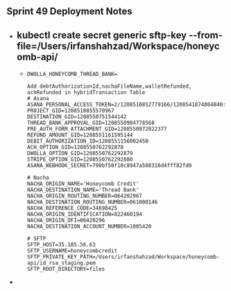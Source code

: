 ## Sprint 49 Deployment Notes
- kubectl create secret generic sftp-key --from-file=/Users/irfanshahzad/Workspace/honeycomb-api/
	-
	- ```apl
	  DWOLLA_HONEYCOMB_THREAD_BANK=
	  
	  Add debtAuthorizationId,nachaFileName,walletRefunded, achRefunded in hybridTransaction Table
	  # Asana
	  ASANA_PERSONAL_ACCESS_TOKEN=2/1208510852779166/1208541874804840:61b8370991a32a3ee4d9fca9782d184d
	  PROJECT_GID=1208510855570967
	  DESTINATION_GID=1208550751544142
	  THREAD_BANK_APPROVAL_GID=1208550984778568
	  PRE_AUTH_FORM_ATTACHMENT_GID=1208550972022377
	  REFUND_AMOUNT_GID=1208551161595144
	  DEBIT_AUTHORIZATION_ID=1208551156002450
	  ACH_OPTION_GID=1208550762292878
	  DWOLLA_OPTION_GID=1208550762292879
	  STRIPE_OPTION_GID=1208550762292880
	  ASANA_WEBHOOK_SECRET=790bf50f10c8947a588316d4fff82fd0
	  
	  # Nacha
	  NACHA_ORIGIN_NAME='Honeycomb Credit'
	  NACHA_DESTINATION_NAME='Thread Bank'
	  NACHA_ORIGIN_ROUTING_NUMBER=064202967
	  NACHA_DESTINATION_ROUTING_NUMBER=061000146
	  NACHA_REFERENCE_CODE=34698425
	  NACHA_ORIGIN_IDENTIFICATION=822460194
	  NACHA_ORIGIN_DFI=06420296
	  NACHA_DESTINATION_ACCOUNT_NUMBER=1005420
	  
	  # SFTP
	  SFTP_HOST=35.185.56.63
	  SFTP_USERNAME=honeycombcredit
	  SFTP_PRIVATE_KEY_PATH=/Users/irfanshahzad/Workspace/honeycomb-api/id_rsa_staging.pem
	  SFTP_ROOT_DIRECTORY=files
	  ```
-